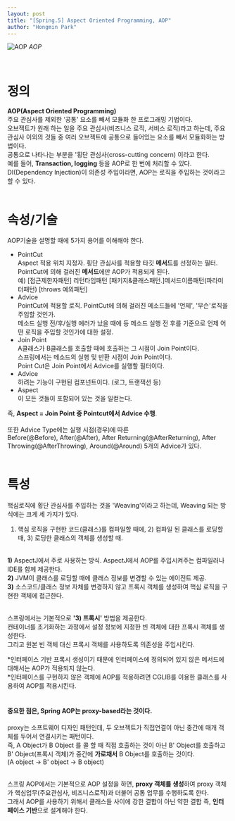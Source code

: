 ```yaml
---
layout: post
title: "[Spring.5] Aspect Oriented Programming, AOP"
author: "Hongmin Park"
---
```


![AOP](https://mail.google.com/mail/u/0?ui=2&ik=e26376f5e4&view=fimg&th=16b690ff6a49d2e9&attid=0.14&disp=emb&attbid=ANGjdJ8B_8VFgFTZb5GVF6zyaazz-VUjVtsmvNnmOdlKLuIHF2JjgvVGz8fHTQem6xyjNFhK5dbZabU6cTDJetFlqz29ngADQD_sWGFTVyqs0ADWEu6JCfpL9Q9zvp8&sz=s0-l75-ft&ats=1560951710482&rm=16b690ff6a49d2e9&zw&atsh=1 "AOP")
_AOP_

<br>

# 정의
**AOP(Aspect Oriented Programming)**<br>
주요 관심사를 제외한 ‘공통' 요소를 빼서 모듈화 한 프로그래밍 기법이다. <br>
오브젝트가 원래 하는 일을 주요 관심사(비즈니스 로직, 서비스 로직)라고 하는데, 주요관심사 이외의 것들 중 여러 오브젝트에 공통으로 들어있는 요소를 빼서 모듈화하는 방법이다.<br>
공통으로 나타나는 부분을 '횡단 관심사(cross-cutting concern) 이라고 한다. <br>
예를 들어, **Transaction, logging** 등을 AOP로 한 번에 처리할 수 있다.<br>
DI(Dependency Injection)이 의존성 주입이라면, AOP는 로직을 주입하는 것이라고 할 수 있다.<br><br>

# 속성/기술
AOP기술을 설명할 때에 5가지 용어를 이해해야 한다.<br>
- PointCut<br>
Aspect 적용 위치 지정자. 횡단 관심사를 적용할 타깃 **메서드**를 선정하는 필터. PointCut에 의해 걸러진 **메서드**에만 AOP가 적용되게 된다.<br>
예) [접근제한자패턴] 리턴타입패턴 [패키지&클래스패턴.]메서드이름패턴(파라미터패턴) [throws 예외패턴]<br>
- Advice<br>
PointCut에 적용할 로직. PointCut에 의해 걸러진 메소드들에 '언제', '무슨'로직을 주입할 것인가.<br>
메소드 실행 전/후/실행 에러가 났을 때에 등 메소드 실행 전 후를 기준으로 언제 어떤 로직을 주입할 것인가에 대한 설정.<br>
- Join Point<br>
A클래스가 B클래스를 호출할 때에 호출하는 그 시점이 Join Point이다. <br>
스프링에서는 메소드의 실행 및 반환 시점이 Join Point이다.<br>
Point Cut은 Join Point에서 Advice를 실행할 필터이다.<br>
- Advice<br>
하려는 기능이 구현된 컴포넌트이다. (로그, 트랜잭션 등)<br>
- Aspect<br>
이 모든 것들이 포함되어 있는 것을 일컫는다.<br>

즉, **Aspect = Join Point 중 Pointcut에서 Advice 수행**.<br><br>
또한 Advice Type에는 실행 시점(경우)에 따른 <br>
Before(@Before), After(@After), After Returning(@AfterReturning), After Throwing(@AfterThrowing), Around(@Around) 5개의 Advice가 있다. <br><br>
 
 
# 특성
핵심로직에 횡단 관심사를 주입하는 것을 'Weaving'이라고 하는데, Weaving 되는 방식에는 크게 세 가지가 있다.<br>

1) 핵심 로직을 구현한 코드(클래스)를 컴파일할 때에, 2) 컴파일 된 클래스를 로딩할 때, 3) 로딩한 클래스의 객체를 생성할 때.
<br><br> 

**1)** AspectJ에서 주로 사용하는 방식.
AspectJ에서 AOP를 주입시켜주는 컴파일러나 IDE를 함께 제공한다.<br>
**2)** JVM이 클래스를 로딩할 때에 클래스 정보를 변경할 수 있는 에이전트 제공.<br>
**3)** 소스코드/클래스 정보 자체를 변경하지 않고 프록시 객체를 생성하여 핵심 로직을 구현한 객체에 접근한다.<br><br>

스프링에서는 기본적으로 **'3) 프록시'** 방법을 제공한다. <br>
컨테이너를 초기화하는 과정에서 설정 정보에 지정한 빈 객체에 대한 프록시 객체를 생성한다. <br>
그리고 원본 빈 객체 대신 프록시 객체를 사용하도록 의존성을 주입시킨다.<br>


*인터페이스 기반 프록시 생성이기 때문에 인터페이스에 정의되어 있지 않은 메서드에 대해서는 AOP가 적용되지 않는다.<br>
*인터페이스를 구현하지 않은 객체에 AOP를 적용하려면 CGLIB를 이용한 클래스를 사용하여 AOP를 적용시킨다. <br><br>

#### 중요한 점은, **Spring AOP는 proxy-based**라는 것이다. <br>
proxy는 소프트웨어 디자인 패턴인데, 두 오브젝트가 직접연결이 아닌 중간에 매개 객체를 두어서 연결시키는 패턴이다.<br>
즉, A Object가 B Object 를 콜 할 때 직접 호출하는 것이 아닌 B' Object를 호출하고 B' Object(프록시 객체)가 중간에 **가로채서** B Object를 호출하는 것이다.<br>
(A object -> B' object -> B object)<br><br>



스프링 AOP에서는 기본적으로 AOP 설정을 하면, **proxy 객체를 생성**하여 proxy 객체가 핵심업무(주요관심사, 비즈니스로직)과 더불어 공통 업무를 수행하도록 한다.<br>
그래서 AOP를 사용하기 위해서 클래스들 사이에 강한 결합이 아닌 약한 결합 즉, **인터페이스 기반**으로 설계해야 한다.

